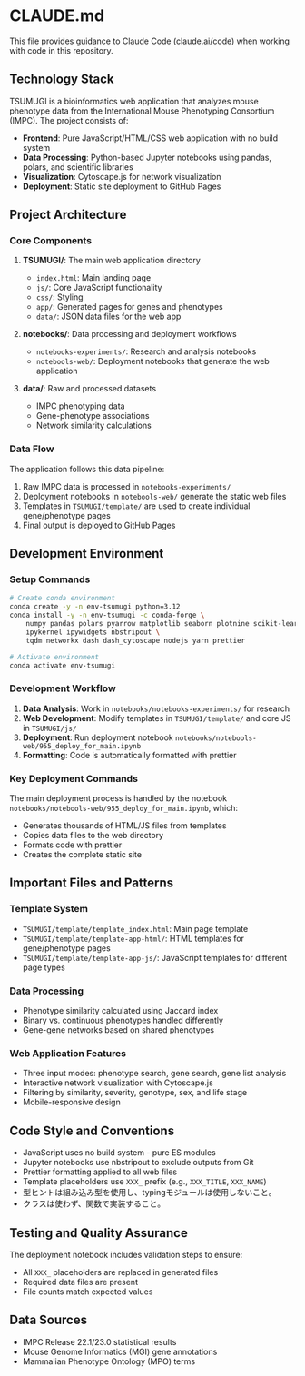 # CLAUDE.md

This file provides guidance to Claude Code (claude.ai/code) when working with code in this repository.

## Technology Stack

TSUMUGI is a bioinformatics web application that analyzes mouse phenotype data from the International Mouse Phenotyping Consortium (IMPC). The project consists of:

- **Frontend**: Pure JavaScript/HTML/CSS web application with no build system
- **Data Processing**: Python-based Jupyter notebooks using pandas, polars, and scientific libraries
- **Visualization**: Cytoscape.js for network visualization
- **Deployment**: Static site deployment to GitHub Pages

## Project Architecture

### Core Components

1. **TSUMUGI/**: The main web application directory
   - `index.html`: Main landing page
   - `js/`: Core JavaScript functionality
   - `css/`: Styling
   - `app/`: Generated pages for genes and phenotypes
   - `data/`: JSON data files for the web app

2. **notebooks/**: Data processing and deployment workflows
   - `notebooks-experiments/`: Research and analysis notebooks
   - `notebools-web/`: Deployment notebooks that generate the web application

3. **data/**: Raw and processed datasets
   - IMPC phenotyping data
   - Gene-phenotype associations
   - Network similarity calculations

### Data Flow

The application follows this data pipeline:
1. Raw IMPC data is processed in `notebooks-experiments/`
2. Deployment notebooks in `notebools-web/` generate the static web files
3. Templates in `TSUMUGI/template/` are used to create individual gene/phenotype pages
4. Final output is deployed to GitHub Pages

## Development Environment

### Setup Commands

```bash
# Create conda environment
conda create -y -n env-tsumugi python=3.12
conda install -y -n env-tsumugi -c conda-forge \
    numpy pandas polars pyarrow matplotlib seaborn plotnine scikit-learn statsmodels \
    ipykernel ipywidgets nbstripout \
    tqdm networkx dash dash_cytoscape nodejs yarn prettier

# Activate environment
conda activate env-tsumugi
```

### Development Workflow

1. **Data Analysis**: Work in `notebooks/notebooks-experiments/` for research
2. **Web Development**: Modify templates in `TSUMUGI/template/` and core JS in `TSUMUGI/js/`
3. **Deployment**: Run deployment notebook `notebooks/notebools-web/955_deploy_for_main.ipynb`
4. **Formatting**: Code is automatically formatted with prettier

### Key Deployment Commands

The main deployment process is handled by the notebook `notebooks/notebools-web/955_deploy_for_main.ipynb`, which:
- Generates thousands of HTML/JS files from templates
- Copies data files to the web directory
- Formats code with prettier
- Creates the complete static site

## Important Files and Patterns

### Template System
- `TSUMUGI/template/template_index.html`: Main page template
- `TSUMUGI/template/template-app-html/`: HTML templates for gene/phenotype pages
- `TSUMUGI/template/template-app-js/`: JavaScript templates for different page types

### Data Processing
- Phenotype similarity calculated using Jaccard index
- Binary vs. continuous phenotypes handled differently
- Gene-gene networks based on shared phenotypes

### Web Application Features
- Three input modes: phenotype search, gene search, gene list analysis
- Interactive network visualization with Cytoscape.js
- Filtering by similarity, severity, genotype, sex, and life stage
- Mobile-responsive design

## Code Style and Conventions

- JavaScript uses no build system - pure ES modules
- Jupyter notebooks use nbstripout to exclude outputs from Git
- Prettier formatting applied to all web files
- Template placeholders use `XXX_` prefix (e.g., `XXX_TITLE`, `XXX_NAME`)
- 型ヒントは組み込み型を使用し、typingモジュールは使用しないこと。
- クラスは使わず、関数で実装すること。


## Testing and Quality Assurance

The deployment notebook includes validation steps to ensure:
- All `XXX_` placeholders are replaced in generated files
- Required data files are present
- File counts match expected values

## Data Sources

- IMPC Release 22.1/23.0 statistical results
- Mouse Genome Informatics (MGI) gene annotations
- Mammalian Phenotype Ontology (MPO) terms
